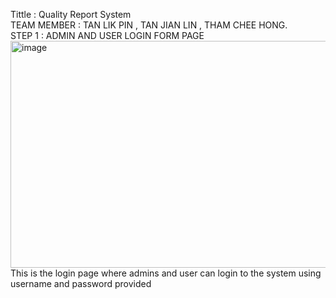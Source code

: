 Tittle : Quality Report System <br>
TEAM MEMBER : TAN LIK PIN , TAN JIAN LIN , THAM CHEE HONG. <br>
STEP 1 : ADMIN AND USER LOGIN FORM PAGE 
<img width="764" height="363" alt="image" src="https://github.com/user-attachments/assets/c7ce3633-658a-4d69-a64c-24e31519dd4e" /> <br>
This is the login page where admins and user can login to the system using username and password provided <br>
